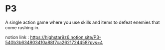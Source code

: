 # P3

A single action game where you use skills and items to defeat enemies that come rushing in.

notion link : https://highstar9z6.notion.site/P3-540b3b634803410a88f7ca2621724458?pvs=4

